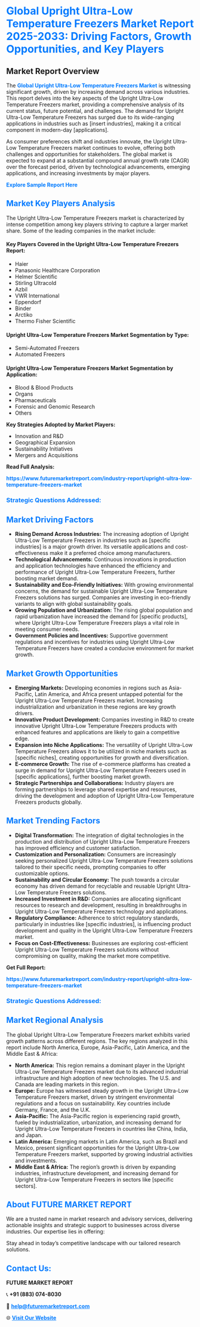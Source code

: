 <h1 style="color: #007BFF;">Global Upright Ultra-Low Temperature Freezers Market Report 2025-2033: Driving Factors, Growth Opportunities, and Key Players</h1>

<section id="overview">
<h2>Market Report Overview</h2>
<p>The <a href="https://www.futuremarketreport.com/industry-report/upright-ultra-low-temperature-freezers-market" style="color: #007BFF; text-decoration: none;"><strong>Global Upright Ultra-Low Temperature Freezers Market</strong></a> is witnessing significant growth, driven by increasing demand across various industries. This report delves into the key aspects of the Upright Ultra-Low Temperature Freezers market, providing a comprehensive analysis of its current status, future potential, and challenges. The demand for Upright Ultra-Low Temperature Freezers has surged due to its wide-ranging applications in industries such as [insert industries], making it a critical component in modern-day [applications].</p>
<p>As consumer preferences shift and industries innovate, the Upright Ultra-Low Temperature Freezers market continues to evolve, offering both challenges and opportunities for stakeholders. The global market is expected to expand at a substantial compound annual growth rate (CAGR) over the forecast period, driven by technological advancements, emerging applications, and increasing investments by major players.</p>
</section>

<section id="overview">
<p><a href="https://www.futuremarketreport.com/request-sample/reportId=77523" style="color: #007BFF; text-decoration: none;"><strong>Explore Sample Report Here</strong></a></p>
</section>

<section id="key-players">
<h2 style="color: #007BFF;">Market Key Players Analysis</h2>
<p>The Upright Ultra-Low Temperature Freezers market is characterized by intense competition among key players striving to capture a larger market share. Some of the leading companies in the market include:</p>
<h4>Key Players Covered in the Upright Ultra-Low Temperature Freezers Report:</h4>
<ul><li>Haier</li><li>Panasonic Healthcare Corporation</li><li>Helmer Scientific</li><li>Stirling Ultracold</li><li>Azbil</li><li>VWR International</li><li>Eppendorf</li><li>Binder</li><li>Arctiko</li><li>Thermo Fisher Scientific</li></ul>
<h4>Upright Ultra-Low Temperature Freezers Market Segmentation by Type:</h4>
<ul><li>Semi-Automated Freezers</li><li>Automated Freezers</li></ul>

<h4>Upright Ultra-Low Temperature Freezers Market Segmentation by Application:</h4>
<ul><li>Blood &amp; Blood Products</li><li>Organs</li><li>Pharmaceuticals</li><li>Forensic and Genomic Research</li><li>Others</li></ul>
<p><strong>Key Strategies Adopted by Market Players:</strong></p>
<ul>
<li>Innovation and R&D</li>
<li>Geographical Expansion</li>
<li>Sustainability Initiatives</li>
<li>Mergers and Acquisitions</li>
</ul>
</section>

<section>
<p><strong>Read Full Analysis: </strong></p><a href="https://www.futuremarketreport.com/industry-report/upright-ultra-low-temperature-freezers-market" style="color: #007BFF; text-decoration: none;"><strong>https://www.futuremarketreport.com/industry-report/upright-ultra-low-temperature-freezers-market</strong></a>
<h3 style="color: #007BFF;">Strategic Questions Addressed:</h3>
</section>

<section id="driving-factors">
<h2 style="color: #007BFF;">Market Driving Factors</h2>
<ul>
<li><strong>Rising Demand Across Industries:</strong> The increasing adoption of Upright Ultra-Low Temperature Freezers in industries such as [specific industries] is a major growth driver. Its versatile applications and cost-effectiveness make it a preferred choice among manufacturers.</li>
<li><strong>Technological Advancements:</strong> Continuous innovations in production and application technologies have enhanced the efficiency and performance of Upright Ultra-Low Temperature Freezers, further boosting market demand.</li>
<li><strong>Sustainability and Eco-Friendly Initiatives:</strong> With growing environmental concerns, the demand for sustainable Upright Ultra-Low Temperature Freezers solutions has surged. Companies are investing in eco-friendly variants to align with global sustainability goals.</li>
<li><strong>Growing Population and Urbanization:</strong> The rising global population and rapid urbanization have increased the demand for [specific products], where Upright Ultra-Low Temperature Freezers plays a vital role in meeting consumer needs.</li>
<li><strong>Government Policies and Incentives:</strong> Supportive government regulations and incentives for industries using Upright Ultra-Low Temperature Freezers have created a conducive environment for market growth.</li>
</ul>
</section>

<section id="growth-opportunities">
<h2 style="color: #007BFF;">Market Growth Opportunities</h2>
<ul>
<li><strong>Emerging Markets:</strong> Developing economies in regions such as Asia-Pacific, Latin America, and Africa present untapped potential for the Upright Ultra-Low Temperature Freezers market. Increasing industrialization and urbanization in these regions are key growth drivers.</li>
<li><strong>Innovative Product Development:</strong> Companies investing in R&D to create innovative Upright Ultra-Low Temperature Freezers products with enhanced features and applications are likely to gain a competitive edge.</li>
<li><strong>Expansion into Niche Applications:</strong> The versatility of Upright Ultra-Low Temperature Freezers allows it to be utilized in niche markets such as [specific niches], creating opportunities for growth and diversification.</li>
<li><strong>E-commerce Growth:</strong> The rise of e-commerce platforms has created a surge in demand for Upright Ultra-Low Temperature Freezers used in [specific applications], further boosting market growth.</li>
<li><strong>Strategic Partnerships and Collaborations:</strong> Industry players are forming partnerships to leverage shared expertise and resources, driving the development and adoption of Upright Ultra-Low Temperature Freezers products globally.</li>
</ul>
</section>

<section id="trending-factors">
<h2 style="color: #007BFF;">Market Trending Factors</h2>
<ul>
<li><strong>Digital Transformation:</strong> The integration of digital technologies in the production and distribution of Upright Ultra-Low Temperature Freezers has improved efficiency and customer satisfaction.</li>
<li><strong>Customization and Personalization:</strong> Consumers are increasingly seeking personalized Upright Ultra-Low Temperature Freezers solutions tailored to their specific needs, prompting companies to offer customizable options.</li>
<li><strong>Sustainability and Circular Economy:</strong> The push towards a circular economy has driven demand for recyclable and reusable Upright Ultra-Low Temperature Freezers solutions.</li>
<li><strong>Increased Investment in R&D:</strong> Companies are allocating significant resources to research and development, resulting in breakthroughs in Upright Ultra-Low Temperature Freezers technology and applications.</li>
<li><strong>Regulatory Compliance:</strong> Adherence to strict regulatory standards, particularly in industries like [specific industries], is influencing product development and quality in the Upright Ultra-Low Temperature Freezers market.</li>
<li><strong>Focus on Cost-Effectiveness:</strong> Businesses are exploring cost-efficient Upright Ultra-Low Temperature Freezers solutions without compromising on quality, making the market more competitive.</li>
</ul>
</section>

<section>
<p><strong>Get Full Report: </strong></p><a href="https://www.futuremarketreport.com/industry-report/upright-ultra-low-temperature-freezers-market" style="color: #007BFF; text-decoration: none;"><strong>https://www.futuremarketreport.com/industry-report/upright-ultra-low-temperature-freezers-market</strong></a>
<h3 style="color: #007BFF;">Strategic Questions Addressed:</h3>
</section>


<section id="regional-analysis">
<h2 style="color: #007BFF;">Market Regional Analysis</h2>
<p>The global Upright Ultra-Low Temperature Freezers market exhibits varied growth patterns across different regions. The key regions analyzed in this report include North America, Europe, Asia-Pacific, Latin America, and the Middle East & Africa:</p>
<ul>
<li><strong>North America:</strong> This region remains a dominant player in the Upright Ultra-Low Temperature Freezers market due to its advanced industrial infrastructure and high adoption of new technologies. The U.S. and Canada are leading markets in this region.</li>
<li><strong>Europe:</strong> Europe has witnessed steady growth in the Upright Ultra-Low Temperature Freezers market, driven by stringent environmental regulations and a focus on sustainability. Key countries include Germany, France, and the U.K.</li>
<li><strong>Asia-Pacific:</strong> The Asia-Pacific region is experiencing rapid growth, fueled by industrialization, urbanization, and increasing demand for Upright Ultra-Low Temperature Freezers in countries like China, India, and Japan.</li>
<li><strong>Latin America:</strong> Emerging markets in Latin America, such as Brazil and Mexico, present significant opportunities for the Upright Ultra-Low Temperature Freezers market, supported by growing industrial activities and investments.</li>
<li><strong>Middle East & Africa:</strong> The region’s growth is driven by expanding industries, infrastructure development, and increasing demand for Upright Ultra-Low Temperature Freezers in sectors like [specific sectors].</li>
</ul>
</section>

<footer>
<h2 style="color: #007BFF;">About FUTURE MARKET REPORT</h2>
<p>We are a trusted name in market research and advisory services, delivering actionable insights and strategic support to businesses across diverse industries. Our expertise lies in offering:</p>

<p>Stay ahead in today’s competitive landscape with our tailored research solutions.</p>

<h2 style="color: #007BFF;">Contact Us:</h2>
<p><strong>FUTURE MARKET REPORT</strong></p>
<p>📞 <strong>+91 (883) 074-8030</strong></p>
<p>📧 <strong><a href="mailto:help@futuremarketreport.com" style="color: #007BFF;">help@futuremarketreport.com</a></strong></p>
<p>🌐 <strong><a href="https://www.futuremarketreport.com/" style="color: #007BFF;">Visit Our Website</a></strong></p>
</footer>